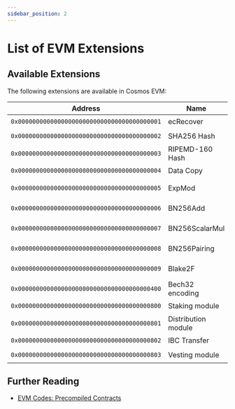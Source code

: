 ```yaml
---
sidebar_position: 2
---
```


# List of EVM Extensions

## Available Extensions

The following extensions are available in Cosmos EVM:

| Address                                      | Name                | Stateful | EIP                                               | Testnet                  | Mainnet                  |
| -------------------------------------------- | ------------------- | -------- | ------------------------------------------------- | ------------------------ | ------------------------ |
| `0x0000000000000000000000000000000000000001` | ecRecover           | No       |                                                   | :heavy_check_mark:       | :heavy_check_mark:       |
| `0x0000000000000000000000000000000000000002` | SHA256 Hash         | No       |                                                   | :heavy_check_mark:       | :heavy_check_mark:       |
| `0x0000000000000000000000000000000000000003` | RIPEMD-160 Hash     | No       |                                                   | :heavy_check_mark:       | :heavy_check_mark:       |
| `0x0000000000000000000000000000000000000004` | Data Copy           | No       |                                                   | :heavy_check_mark:       | :heavy_check_mark:       |
| `0x0000000000000000000000000000000000000005` | ExpMod              | No       | [EIP-198](https://eips.ethereum.org/EIPS/eip-198) | :heavy_check_mark:       | :heavy_check_mark:       |
| `0x0000000000000000000000000000000000000006` | BN256Add            | No       | [EIP-196](https://eips.ethereum.org/EIPS/eip-196) | :heavy_check_mark:       | :heavy_check_mark:       |
| `0x0000000000000000000000000000000000000007` | BN256ScalarMul      | No       | [EIP-196](https://eips.ethereum.org/EIPS/eip-196) | :heavy_check_mark:       | :heavy_check_mark:       |
| `0x0000000000000000000000000000000000000008` | BN256Pairing        | No       | [EIP-197](https://eips.ethereum.org/EIPS/eip-197) | :heavy_check_mark:       | :heavy_check_mark:       |
| `0x0000000000000000000000000000000000000009` | Blake2F             | No       | [EIP-152](https://eips.ethereum.org/EIPS/eip-152) | :heavy_check_mark:       | :heavy_check_mark:       |
| `0x0000000000000000000000000000000000000400` | Bech32 encoding     | No       |                                                   | :heavy_multiplication_x: | :heavy_multiplication_x: |
| `0x0000000000000000000000000000000000000800` | Staking module      | Yes      |                                                   | :heavy_check_mark:       | :heavy_check_mark:       |
| `0x0000000000000000000000000000000000000801` | Distribution module | Yes      |                                                   | :heavy_check_mark:       | :heavy_check_mark:       |
| `0x0000000000000000000000000000000000000802` | IBC Transfer        | Yes      |                                                   | :heavy_check_mark:       | :heavy_check_mark:       |
| `0x0000000000000000000000000000000000000803` | Vesting module      | Yes      |                                                   | :heavy_check_mark:       | :heavy_check_mark:       |

## Further Reading

- [EVM Codes: Precompiled Contracts](https://www.evm.codes/precompiled)
